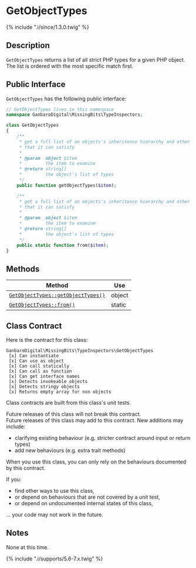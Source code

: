 # GetObjectTypes

{% include ".i/since/1.3.0.twig" %}

## Description

`GetObjectTypes` returns a list of all strict PHP types for a given PHP object. The list is ordered with the most specific match first.

## Public Interface

`GetObjectTypes` has the following public interface:

```php
// GetObjectTypes lives in this namespace
namespace GanbaroDigital\MissingBits\TypeInspectors;

class GetObjectTypes
{
    /**
     * get a full list of an objects's inheritence hierarchy and other types
     * that it can satisfy
     *
     * @param  object $item
     *         the item to examine
     * @return string[]
     *         the object's list of types
     */
    public function getObjectTypes($item);

    /**
     * get a full list of an objects's inheritence hierarchy and other types
     * that it can satisfy
     *
     * @param  object $item
     *         the item to examine
     * @return string[]
     *         the object's list of types
     */
    public static function from($item);
}

```

## Methods

Method | Use
-------|----
[`GetObjectTypes::getObjectTypes()`](GetObjectTypes.getObjectTypes.html) | object
[`GetObjectTypes::from()`](GetObjectTypes.from.html) | static

## Class Contract

Here is the contract for this class:

    GanbaroDigital\MissingBits\TypeInspectors\GetObjectTypes
     [x] Can instantiate
     [x] Can use as object
     [x] Can call statically
     [x] Can call as function
     [x] Can get interface names
     [x] Detects invokeable objects
     [x] Detects stringy objects
     [x] Returns empty array for non objects

Class contracts are built from this class's unit tests.

<div class="callout success">
Future releases of this class will not break this contract.
</div>

<div class="callout info" markdown="1">
Future releases of this class may add to this contract. New additions may include:

* clarifying existing behaviour (e.g. stricter contract around input or return types)
* add new behaviours (e.g. extra trait methods)
</div>

<div class="callout warning" markdown="1">
When you use this class, you can only rely on the behaviours documented by this contract.

If you:

* find other ways to use this class,
* or depend on behaviours that are not covered by a unit test,
* or depend on undocumented internal states of this class,

... your code may not work in the future.
</div>

## Notes

None at this time.

{% include ".i/supports/5.6-7.x.twig" %}
